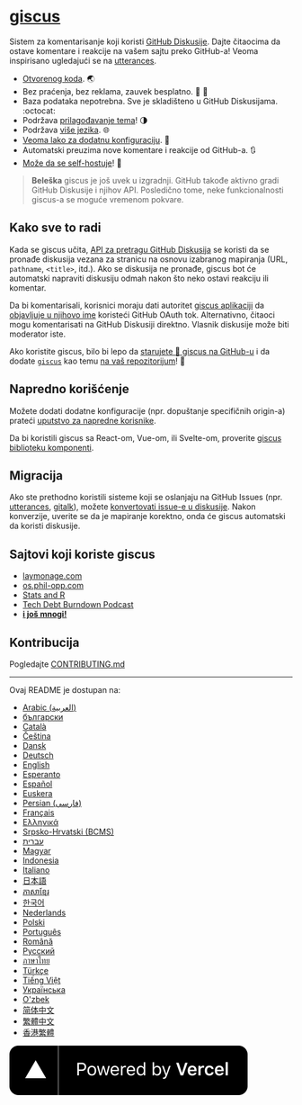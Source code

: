 # [giscus][giscus]

Sistem za komentarisanje koji koristi [GitHub Diskusije][discussions]. Dajte čitaocima da ostave komentare i reakcije na vašem sajtu preko GitHub-a! Veoma inspirisano ugledajući se na [utterances][utterances].

- [Otvorenog koda][repo]. 🌏
- Bez praćenja, bez reklama, zauvek besplatno. 📡 🚫
- Baza podataka nepotrebna. Sve je skladišteno u GitHub Diskusijama. :octocat:
- Podržava [prilagođavanje tema][creating-custom-themes]! 🌗
- Podržava [više jezika][multiple-languages]. 🌐
- [Veoma lako za dodatnu konfiguraciju][advanced-usage]. 🔧
- Automatski preuzima nove komentare i reakcije od GitHub-a. 🔃
- [Može da se self-hostuje][self-hosting]! 🤳

> **Beleška**
> giscus je još uvek u izgradnji. GitHub takođe aktivno gradi GitHub Diskusije i njihov API. Posledično tome, neke funkcionalnosti giscus-a se moguće vremenom pokvare.

## Kako sve to radi

Kada se giscus učita, [API za pretragu GitHub Diskusija][search-api] se koristi da se pronađe diskusija vezana za stranicu na osnovu izabranog mapiranja (URL, `pathname`, `<title>`, itd.). Ako se diskusija ne pronađe, giscus bot će automatski napraviti diskusiju odmah nakon što neko ostavi reakciju ili komentar.

Da bi komentarisali, korisnici moraju dati autoritet [giscus aplikaciji][giscus-app] da [objavljuje u njihovo ime][authorization] koristeći GitHub OAuth tok. Alternativno, čitaoci mogu komentarisati na GitHub Diskusiji direktno. Vlasnik diskusije može biti moderator iste.

[giscus]: https://giscus.app
[discussions]: https://docs.github.com/en/discussions
[utterances]: https://github.com/utterance/utterances
[repo]: https://github.com/giscus/giscus
[advanced-usage]: https://github.com/giscus/giscus/blob/main/ADVANCED-USAGE.md
[creating-custom-themes]: https://github.com/giscus/giscus/blob/main/ADVANCED-USAGE.md#data-theme
[multiple-languages]: https://github.com/giscus/giscus/blob/main/CONTRIBUTING.md#adding-localizations
[self-hosting]: https://github.com/giscus/giscus/blob/main/SELF-HOSTING.md
[search-api]: https://docs.github.com/en/graphql/guides/using-the-graphql-api-for-discussions#search
[giscus-app]: https://github.com/apps/giscus
[authorization]: https://docs.github.com/en/developers/apps/identifying-and-authorizing-users-for-github-apps

<!-- configuration -->

Ako koristite giscus, bilo bi lepo da [starujete 🌟 giscus na GitHub-u][repo] i da dodate [`giscus`][giscus-topic] kao temu [na vaš repozitorijum][topic-howto]! 🎉

## Napredno korišćenje

Možete dodati dodatne konfiguracije (npr. dopuštanje specifičnih origin-a) prateći [uputstvo za napredne korisnike][advanced-usage].

Da bi koristili giscus sa React-om, Vue-om, ili Svelte-om, proverite [giscus biblioteku komponenti][giscus-component].

## Migracija

Ako ste prethodno koristili sisteme koji se oslanjaju na GitHub Issues (npr. [utterances][utterances], [gitalk][gitalk]), možete [konvertovati issue-e u diskusije][convert]. Nakon konverzije, uverite se da je mapiranje korektno, onda će giscus automatski da koristi diskusije.

## Sajtovi koji koriste giscus

- [laymonage.com][laymonage-website]
- [os.phil-opp.com][os-phil-opp]
- [Stats and R][statsandr]
- [Tech Debt Burndown Podcast][techdebtburndown]
- [**i još mnogi!**][giscus-topic]

## Kontribucija

Pogledajte [CONTRIBUTING.md][contributing]

[giscus-component]: https://github.com/giscus/giscus-component
[repo]: https://github.com/giscus/giscus
[giscus-topic]: https://github.com/topics/giscus
[topic-howto]: https://docs.github.com/en/github/administering-a-repository/classifying-your-repository-with-topics
[advanced-usage]: https://github.com/giscus/giscus/blob/main/ADVANCED-USAGE.md
[utterances]: https://github.com/utterance/utterances
[gitalk]: https://github.com/gitalk/gitalk
[convert]: https://docs.github.com/en/discussions/managing-discussions-for-your-community/moderating-discussions#converting-an-issue-to-a-discussion
[laymonage-website]: https://laymonage.com/posts/giscus
[os-phil-opp]: https://os.phil-opp.com
[statsandr]: https://statsandr.com
[techdebtburndown]: https://techdebtburndown.com
[contributing]: https://github.com/giscus/giscus/blob/main/CONTRIBUTING.md

<!-- end -->

---

Ovaj README je dostupan na:

- [Arabic (العربية)](README.ar.md)
- [български](README.bg.md)
- [Català](README.ca.md)
- [Čeština](README.cs.md)
- [Dansk](README.da.md)
- [Deutsch](README.de.md)
- [English](README.md)
- [Esperanto](README.eo.md)
- [Español](README.es.md)
- [Euskera](README.eu.md)
- [Persian (فارسی)](README.fa.md)
- [Français](README.fr.md)
- [Ελληνικά](README.gr.md)
- [Srpsko-Hrvatski (BCMS)](README.hbs.md)
- [עברית](README.he.md)
- [Magyar](README.hu.md)
- [Indonesia](README.id.md)
- [Italiano](README.it.md)
- [日本語](README.ja.md)
- [ភាសាខ្មែរ](README.kh.md)
- [한국어](README.ko.md)
- [Nederlands](README.nl.md)
- [Polski](README.pl.md)
- [Português](README.pt.md)
- [Română](README.ro.md)
- [Русский](README.ru.md)
- [ภาษาไทย](README.th.md)
- [Türkçe](README.tr.md)
- [Tiếng Việt](README.vi.md)
- [Українська](README.uk.md)
- [O'zbek](README.uz.md)
- [简体中文](README.zh-CN.md)
- [繁體中文](README.zh-TW.md)
- [香港繁體](README.zh-HK.md)

[![Radi uz pomoć Vercel-a](public/powered-by-vercel.svg)][vercel]

[vercel]: https://vercel.com/?utm_source=giscus&utm_campaign=oss
